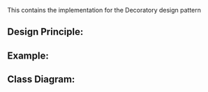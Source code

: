 This contains the implementation for the Decoratory design pattern

## Design Principle:

## Example:

## Class Diagram: 

